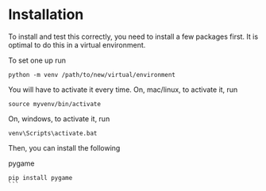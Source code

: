# Installation
To install and test this correctly, you need to install a few packages first. It is optimal to do this in a virtual environment.

To set one up run

```
python -m venv /path/to/new/virtual/environment
```

You will have to activate it every time. 
On, mac/linux, to activate it, run

```
source myvenv/bin/activate
```

On, windows, to activate it, run

```
venv\Scripts\activate.bat
```

Then, you can install the following

pygame

``````
pip install pygame
```